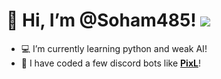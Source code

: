 # 👋 Hi, I’m @Soham485! ![](https://komarev.com/ghpvc/?username=soham485)

- 💻 I’m currently learning python and weak AI!
- 🤖 I have coded a few discord bots like **[PixL](https://discordbotlist.com/bots/pixl)**!





